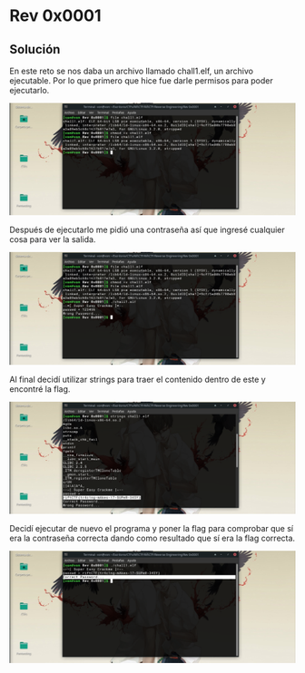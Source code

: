 # Rev 0x0001

## Solución

En este reto se nos daba un archivo llamado chall1.elf, un archivo ejecutable.
Por lo que primero que hice fue darle permisos para poder ejecutarlo.

![Imagen](Images/01.png)

Después de ejecutarlo me pidió una contraseña así que ingresé cualquier cosa
para ver la salida.

![Imagen](Images/02.png)

Al final decidí utilizar strings para traer el contenido dentro de este
y encontré la flag. 

![Imagen](Images/03.png)

Decidí ejecutar de nuevo el programa y poner la flag para comprobar
que sí era la contraseña correcta dando como resultado que sí era la flag
correcta.

![Imagen](Images/04.png)
